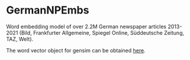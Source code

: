# GermanNPEmbs

Word embedding model of over 2.2M German newspaper articles 2013-2021 (Bild, Frankfurter Allgemeine, Spiegel Online, Süddeutsche Zeitung, TAZ, Welt).

The word vector object for gensim can be obtained [here](https://www.dropbox.com/s/85lm9dqxsfzaaiq/word2vec.wordvectors?dl=1).
